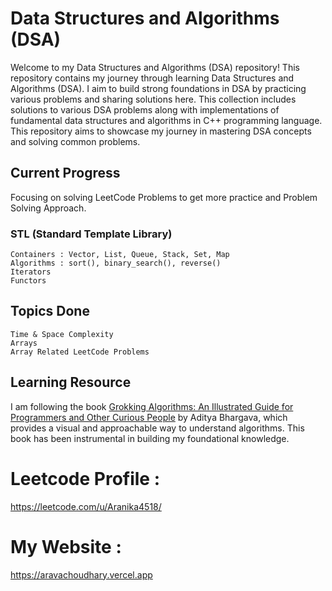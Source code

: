 # Data Structures and Algorithms (DSA)

Welcome to my Data Structures and Algorithms (DSA) repository! This repository contains my journey through learning Data Structures and Algorithms (DSA). I aim to build strong foundations in DSA by practicing various problems and sharing solutions here. This collection includes solutions to various DSA problems along with implementations of fundamental data structures and algorithms in C++ programming language. This repository aims to showcase my journey in mastering DSA concepts and solving common problems.

## Current Progress
Focusing on solving LeetCode Problems to get more practice and Problem Solving Approach.
### STL (Standard Template Library)
    Containers : Vector, List, Queue, Stack, Set, Map
    Algorithms : sort(), binary_search(), reverse()
    Iterators
    Functors

## Topics Done
    Time & Space Complexity
    Arrays
    Array Related LeetCode Problems


## Learning Resource

I am following the book [Grokking Algorithms: An Illustrated Guide for Programmers and Other Curious People](https://www.manning.com/books/grokking-algorithms) by Aditya Bhargava, which provides a visual and approachable way to understand algorithms. This book has been instrumental in building my foundational knowledge.


# Leetcode Profile : 
https://leetcode.com/u/Aranika4518/

# My Website : 
https://aravachoudhary.vercel.app
